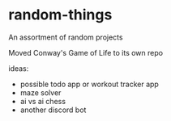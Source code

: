 # random-things
An assortment of random projects

Moved Conway's Game of Life to its own repo

ideas:
- possible todo app or workout tracker app
- maze solver
- ai vs ai chess
- another discord bot
